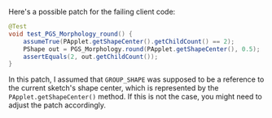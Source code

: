 Here's a possible patch for the failing client code:

```java
@Test
void test_PGS_Morphology_round() {
    assumeTrue(PApplet.getShapeCenter().getChildCount() == 2);
    PShape out = PGS_Morphology.round(PApplet.getShapeCenter(), 0.5);
    assertEquals(2, out.getChildCount());
}
```

In this patch, I assumed that `GROUP_SHAPE` was supposed to be a reference to the current sketch's shape center, which is represented by the `PApplet.getShapeCenter()` method. If this is not the case, you might need to adjust the patch accordingly.